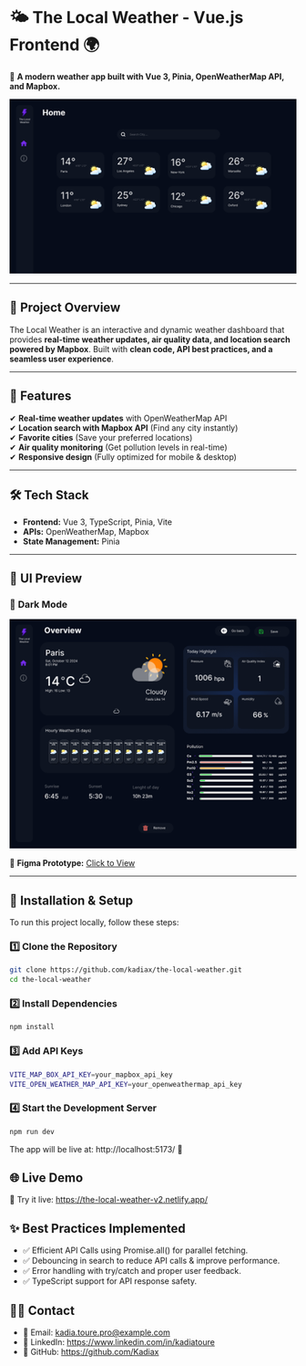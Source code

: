 # 🌤️ The Local Weather - Vue.js Frontend 🌍

📍 **A modern weather app built with Vue 3, Pinia, OpenWeatherMap API, and Mapbox.**

![Project Banner](public/images/figma/banner.png)

---

## 🚀 **Project Overview**

The Local Weather is an interactive and dynamic weather dashboard that provides **real-time weather updates, air quality data, and location search powered by Mapbox**. Built with **clean code, API best practices, and a seamless user experience**.

---

## 🎯 **Features**

✔ **Real-time weather updates** with OpenWeatherMap API  
✔ **Location search with Mapbox API** (Find any city instantly)  
✔ **Favorite cities** (Save your preferred locations)  
✔ **Air quality monitoring** (Get pollution levels in real-time)  
✔ **Responsive design** (Fully optimized for mobile & desktop)

---

## 🛠️ **Tech Stack**

- **Frontend:** Vue 3, TypeScript, Pinia, Vite
- **APIs:** OpenWeatherMap, Mapbox
- **State Management:** Pinia

---

## 📸 **UI Preview**

### 🌙 **Dark Mode**

![Figma Dark Mode](public/images/figma/figma-darkmode.png)

🔗 **Figma Prototype:** [Click to View](https://www.figma.com/proto/GncBoddXftzsEaMx7eS1aj/The-Local-Weather?node-id=4017-268&p=f&t=hl4LjcGNUlnNbnva-1&scaling=min-zoom&content-scaling=fixed&page-id=0%3A1)

---

## 🔧 **Installation & Setup**

To run this project locally, follow these steps:

### 1️⃣ **Clone the Repository**

```sh
git clone https://github.com/kadiax/the-local-weather.git
cd the-local-weather
```

### 2️⃣ **Install Dependencies**

```sh
npm install
```

### 3️⃣ **Add API Keys**

```sh
VITE_MAP_BOX_API_KEY=your_mapbox_api_key
VITE_OPEN_WEATHER_MAP_API_KEY=your_openweathermap_api_key
```

### 4️⃣ **Start the Development Server**

```sh
npm run dev
```

The app will be live at: http://localhost:5173/ 🎉

## 🌐 **Live Demo**

🚀 Try it live: https://the-local-weather-v2.netlify.app/

## ✨ **Best Practices Implemented**

- ✅ Efficient API Calls using Promise.all() for parallel fetching.
- ✅ Debouncing in search to reduce API calls & improve performance.
- ✅ Error handling with try/catch and proper user feedback.
- ✅ TypeScript support for API response safety.

## 👨‍💻 **Contact**

- 📧 Email: kadia.toure.pro@example.com
- 💼 LinkedIn: https://www.linkedin.com/in/kadiatoure
- 🐙 GitHub: https://github.com/Kadiax
